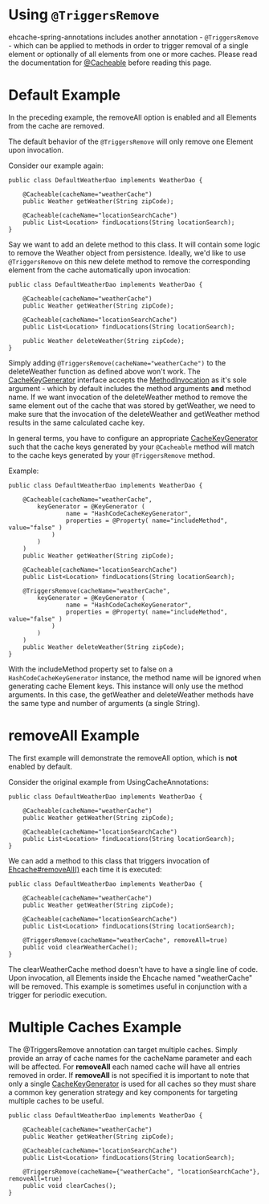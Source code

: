 # Using ` @TriggersRemove ` #

ehcache-spring-annotations includes another annotation - ` @TriggersRemove ` - which can be applied to methods in order to trigger removal of a single element or optionally of all elements from one or more caches. Please read the documentation for [@Cacheable](UsingCacheable.md) before reading this page.

# Default Example #

In the preceding example, the removeAll option is enabled and all Elements from the cache are removed.

The default behavior of the ` @TriggersRemove ` will only remove one Element upon invocation.

Consider our example again:

```
public class DefaultWeatherDao implements WeatherDao {
    
    @Cacheable(cacheName="weatherCache")
    public Weather getWeather(String zipCode);
    
    @Cacheable(cacheName="locationSearchCache")
    public List<Location> findLocations(String locationSearch);
}
```

Say we want to add an delete method to this class. It will contain some logic to remove the Weather object from persistence.
Ideally, we'd like to use ` @TriggersRemove ` on this new delete method to remove the corresponding element from the cache automatically upon invocation:

```
public class DefaultWeatherDao implements WeatherDao {
    
    @Cacheable(cacheName="weatherCache")
    public Weather getWeather(String zipCode);
    
    @Cacheable(cacheName="locationSearchCache")
    public List<Location> findLocations(String locationSearch);

    public Weather deleteWeather(String zipCode);
}
```

Simply adding ` @TriggersRemove(cacheName="weatherCache") ` to the deleteWeather function as defined above won't work.
The [CacheKeyGenerator](CacheKeyGenerators.md) interface accepts the [MethodInvocation](http://aopalliance.sourceforge.net/doc/org/aopalliance/intercept/MethodInvocation.html) as it's sole argument - which by default includes the method arguments **and** method name.
If we want invocation of the deleteWeather method to remove the same element out of the cache that was stored by getWeather, we need to make sure that the invocation of the deleteWeather and getWeather method results in the same calculated cache key.

In general terms, you have to configure an appropriate [CacheKeyGenerator](CacheKeyGenerators.md) such that the cache keys generated by your ` @Cacheable ` method will match to the cache keys generated by your ` @TriggersRemove ` method.

Example:
```
public class DefaultWeatherDao implements WeatherDao {
    
    @Cacheable(cacheName="weatherCache", 
        keyGenerator = @KeyGenerator (
                name = "HashCodeCacheKeyGenerator",
                properties = @Property( name="includeMethod", value="false" )
            )
        )
    )
    public Weather getWeather(String zipCode);
    
    @Cacheable(cacheName="locationSearchCache")
    public List<Location> findLocations(String locationSearch);

    @TriggersRemove(cacheName="weatherCache", 
        keyGenerator = @KeyGenerator (
                name = "HashCodeCacheKeyGenerator",
                properties = @Property( name="includeMethod", value="false" )
            )
        )
    )
    public Weather deleteWeather(String zipCode);
}
```

With the includeMethod property set to false on a ` HashCodeCacheKeyGenerator ` instance, the method name will be ignored when generating cache Element keys. This instance will only use the method arguments. In this case, the getWeather and deleteWeather methods have the same type and number of arguments (a single String).

# removeAll Example #

The first example will demonstrate the removeAll option, which is **not** enabled by default.

Consider the original example from UsingCacheAnnotations:

```
public class DefaultWeatherDao implements WeatherDao {
    
    @Cacheable(cacheName="weatherCache")
    public Weather getWeather(String zipCode);
    
    @Cacheable(cacheName="locationSearchCache")
    public List<Location> findLocations(String locationSearch);
}
```

We can add a method to this class that triggers invocation of [Ehcache#removeAll()](http://ehcache.org/apidocs/net/sf/ehcache/Ehcache.html#removeAll()) each time it is executed:

```
public class DefaultWeatherDao implements WeatherDao {
    
    @Cacheable(cacheName="weatherCache")
    public Weather getWeather(String zipCode);
    
    @Cacheable(cacheName="locationSearchCache")
    public List<Location> findLocations(String locationSearch);

    @TriggersRemove(cacheName="weatherCache", removeAll=true)
    public void clearWeatherCache();
}
```

The clearWeatherCache method doesn't have to have a single line of code. Upon invocation, all Elements inside the Ehcache named "weatherCache" will be removed. This example is sometimes useful in conjunction with a trigger for periodic execution.

# Multiple Caches Example #
The @TriggersRemove annotation can target multiple caches. Simply provide an array of cache names for the cacheName parameter and each will be affected. For **removeAll** each named cache will have all entries removed in order. If **removeAll** is not specified it is important to note that only a single [CacheKeyGenerator](CacheKeyGenerators.md) is used for all caches so they must share a common key generation strategy and key components for targeting multiple caches to be useful.

```
public class DefaultWeatherDao implements WeatherDao {
    
    @Cacheable(cacheName="weatherCache")
    public Weather getWeather(String zipCode);
    
    @Cacheable(cacheName="locationSearchCache")
    public List<Location> findLocations(String locationSearch);

    @TriggersRemove(cacheName={"weatherCache", "locationSearchCache"}, removeAll=true)
    public void clearCaches();
}
```